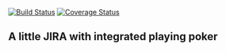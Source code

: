 [![Build Status](https://travis-ci.org/velmyk/playing-poker.svg?branch=master)](https://travis-ci.org/velmyk/playing-poker)
[![Coverage Status](https://coveralls.io/repos/github/velmyk/playing-poker/badge.svg?branch=master)](https://coveralls.io/github/velmyk/playing-poker?branch=master)

## A little JIRA with integrated playing poker 